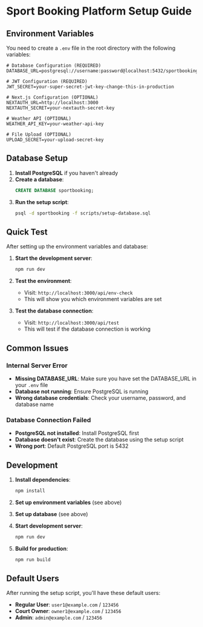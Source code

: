 # Sport Booking Platform Setup Guide

## Environment Variables

You need to create a `.env` file in the root directory with the following variables:

```env
# Database Configuration (REQUIRED)
DATABASE_URL=postgresql://username:password@localhost:5432/sportbooking

# JWT Configuration (REQUIRED)
JWT_SECRET=your-super-secret-jwt-key-change-this-in-production

# Next.js Configuration (OPTIONAL)
NEXTAUTH_URL=http://localhost:3000
NEXTAUTH_SECRET=your-nextauth-secret-key

# Weather API (OPTIONAL)
WEATHER_API_KEY=your-weather-api-key

# File Upload (OPTIONAL)
UPLOAD_SECRET=your-upload-secret-key
```

## Database Setup

1. **Install PostgreSQL** if you haven't already
2. **Create a database**:
   ```sql
   CREATE DATABASE sportbooking;
   ```
3. **Run the setup script**:
   ```bash
   psql -d sportbooking -f scripts/setup-database.sql
   ```

## Quick Test

After setting up the environment variables and database:

1. **Start the development server**:
   ```bash
   npm run dev
   ```

2. **Test the environment**:
   - Visit: `http://localhost:3000/api/env-check`
   - This will show you which environment variables are set

3. **Test the database connection**:
   - Visit: `http://localhost:3000/api/test`
   - This will test if the database connection is working

## Common Issues

### Internal Server Error
- **Missing DATABASE_URL**: Make sure you have set the DATABASE_URL in your `.env` file
- **Database not running**: Ensure PostgreSQL is running
- **Wrong database credentials**: Check your username, password, and database name

### Database Connection Failed
- **PostgreSQL not installed**: Install PostgreSQL first
- **Database doesn't exist**: Create the database using the setup script
- **Wrong port**: Default PostgreSQL port is 5432

## Development

1. **Install dependencies**:
   ```bash
   npm install
   ```

2. **Set up environment variables** (see above)

3. **Set up database** (see above)

4. **Start development server**:
   ```bash
   npm run dev
   ```

5. **Build for production**:
   ```bash
   npm run build
   ```

## Default Users

After running the setup script, you'll have these default users:

- **Regular User**: `user1@example.com` / `123456`
- **Court Owner**: `owner1@example.com` / `123456`
- **Admin**: `admin@example.com` / `123456`
